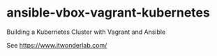 # ansible-vbox-vagrant-kubernetes
Building a Kubernetes Cluster with Vagrant and Ansible

See https://www.itwonderlab.com/
